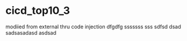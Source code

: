 # cicd_top10_3

modiied from external thru code injection
dfgdfg
sssssss
sss
sdfsd
dsad
sadsasadasd
asdsad
